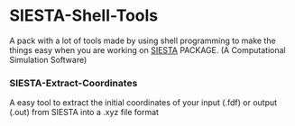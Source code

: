 # SIESTA-Shell-Tools
A pack with a lot of tools made by using shell programming to make the things easy when you are working on <a href=“https://departments.icmab.es/leem/siesta/“>SIESTA</a> PACKAGE. (A Computational Simulation Software)

### SIESTA-Extract-Coordinates
A easy tool to extract the initial coordinates of your input (.fdf) or output (.out) from SIESTA into a .xyz file format
